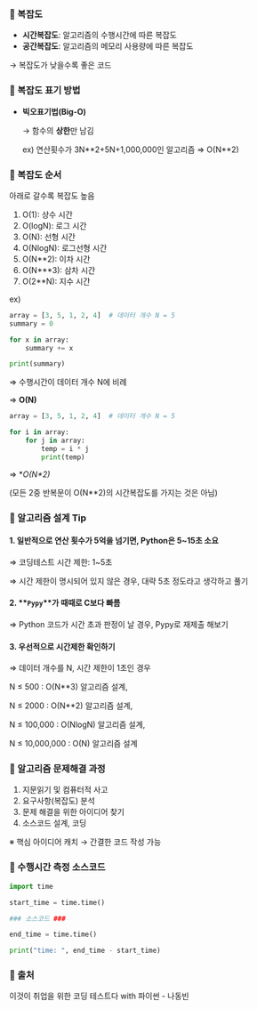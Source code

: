 ### 📍 복잡도

- **시간복잡도**: 알고리즘의 수행시간에 따른 복잡도
- **공간복잡도**: 알고리즘의 메모리 사용량에 따른 복잡도

→ 복잡도가 낮을수록 좋은 코드

### 📍 복잡도 표기 방법

- **빅오표기법(Big-O)**

  → 함수의 **상한**만 남김

  ex) 연산횟수가 3N\**2+5N+1,000,000인 알고리즘 ⇒ O(N**2)


### 📍 복잡도 순서

아래로 갈수록 복잡도 높음

1. O(1): 상수 시간
2. O(logN): 로그 시간
3. O(N): 선형 시간
4. O(NlogN): 로그선형 시간
5. O(N**2): 이차 시간
6. O(N***3): 삼차 시간
7. O(2**N): 지수 시간

ex)

```python
array = [3, 5, 1, 2, 4]  # 데이터 개수 N = 5
summary = 0

for x in array:
	summary += x

print(summary)
```

⇒ 수행시간이 데이터 개수 N에 비례

⇒ **O(N)**

```python
array = [3, 5, 1, 2, 4]  # 데이터 개수 N = 5

for i in array:
	for j in array:
		temp = i * j
		print(temp)
```

⇒ **O(N\**2)**

(모든 2중 반복문이 O(N**2)의 시간복잡도를 가지는 것은 아님)

### 📍 알고리즘 설계 Tip

#### 1. 일반적으로 연산 횟수가 **5억**을 넘기면, Python은 **5~15초** 소요

   ⇒ 코딩테스트 시간 제한: 1~5초

   ⇒ 시간 제한이 명시되어 있지 않은 경우, 대략 5초 정도라고 생각하고 풀기

#### 2. **`Pypy`**가 때때로 C보다 빠름

   ⇒ Python 코드가 시간 초과 판정이 날 경우, Pypy로 재제출 해보기

#### 3. 우선적으로 시간제한 확인하기

   ⇒ 데이터 개수를 N, 시간 제한이 1초인 경우

   N ≤ 500 : O(N**3) 알고리즘 설계,

   N ≤ 2000 : O(N**2) 알고리즘 설계,

   N ≤ 100,000 : O(NlogN) 알고리즘 설계,

   N ≤ 10,000,000 : O(N) 알고리즘 설계


### 📍 알고리즘 문제해결 과정

1. 지문읽기 및 컴퓨터적 사고
2. 요구사항(복잡도) 분석
3. 문제 해결을 위한 아이디어 찾기
4. 소스코드 설계, 코딩

※ 핵심 아이디어 캐치 → 간결한 코드 작성 가능

### 📍 수행시간 측정 소스코드

```python
import time

start_time = time.time()

### 소스코드 ###

end_time = time.time()

print("time: ", end_time - start_time)
```


### 📍 출처
이것이 취업을 위한 코딩 테스트다 with 파이썬 - 나동빈
